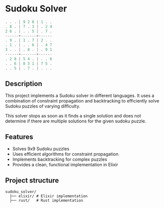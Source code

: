 # Sudoku Solver
```javascript
. . . | 9 2 8 | 1 . .
. 8 . | 7 . 3 | . 2 4
2 6 . | . . 5 | . 7 .
------+-------+------
. 9 . | 1 . 7 | 2 . .
. 1 . | . . 6 | . 4 7
3 . . | . 8 . | . 9 1
------+-------+------
. 2 8 | 5 4 . | . . 6
. . 6 | 8 3 1 | 7 5 .
. . 5 | . 7 . | . . .
```

## Description
This project implements a Sudoku solver in different languages. It uses a combination of constraint propagation and backtracking to efficiently solve Sudoku puzzles of varying difficulty.

This solver stops as soon as it finds a single solution and does not determine if there are multiple solutions for the given sudoku puzzle.

## Features
- Solves 9x9 Sudoku puzzles
- Uses efficient algorithms for constraint propagation
- Implements backtracking for complex puzzles
- Provides a clean, functional implementation in Elixir

## Project structure
```
sudoku_solver/ 
  ├── elixir/ # Elixir implementation 
  ├── rust/   # Rust implementation 
```